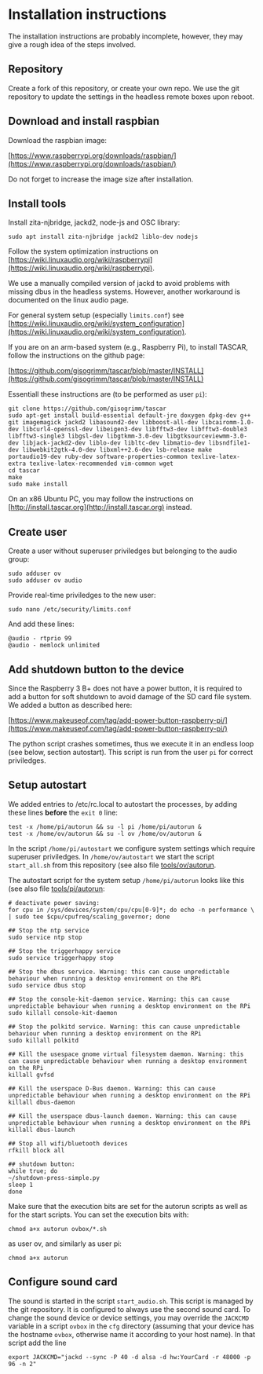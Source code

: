 # Installation instructions

The installation instructions are probably incomplete, however, they may give a rough idea of the steps involved.

## Repository

Create a fork of this repository, or create your own repo. We use the git repository to update the settings in the headless remote boxes upon reboot.

## Download and install raspbian

Download the raspbian image:

[https://www.raspberrypi.org/downloads/raspbian/](https://www.raspberrypi.org/downloads/raspbian/)

Do not forget to increase the image size after installation.

##  Install tools

Install zita-njbridge, jackd2, node-js and OSC library:

````
sudo apt install zita-njbridge jackd2 liblo-dev nodejs
````

Follow the system optimization instructions on
[https://wiki.linuxaudio.org/wiki/raspberrypi](https://wiki.linuxaudio.org/wiki/raspberrypi).

We use a manually compiled version of jackd to avoid problems with missing dbus in the headless systems. However, another workaround is documented on the linux audio page.

For general system setup (especially `limits.conf`) see [https://wiki.linuxaudio.org/wiki/system_configuration](https://wiki.linuxaudio.org/wiki/system_configuration).


If you are on an arm-based system (e.g., Raspberry Pi), to install TASCAR, follow the instructions on the github page:

[https://github.com/gisogrimm/tascar/blob/master/INSTALL](https://github.com/gisogrimm/tascar/blob/master/INSTALL)

Essentiall these instructions are (to be performed as user `pi`):

````
git clone https://github.com/gisogrimm/tascar
sudo apt-get install build-essential default-jre doxygen dpkg-dev g++ git imagemagick jackd2 libasound2-dev libboost-all-dev libcairomm-1.0-dev libcurl4-openssl-dev libeigen3-dev libfftw3-dev libfftw3-double3 libfftw3-single3 libgsl-dev libgtkmm-3.0-dev libgtksourceviewmm-3.0-dev libjack-jackd2-dev liblo-dev libltc-dev libmatio-dev libsndfile1-dev libwebkit2gtk-4.0-dev libxml++2.6-dev lsb-release make portaudio19-dev ruby-dev software-properties-common texlive-latex-extra texlive-latex-recommended vim-common wget
cd tascar
make
sudo make install
````

On an x86 Ubuntu PC, you may follow the instructions on [http://install.tascar.org](http://install.tascar.org) instead.


## Create user

Create a user without superuser priviledges but belonging to the audio group:

````
sudo adduser ov
sudo adduser ov audio
````

Provide real-time priviledges to the new user:
````
sudo nano /etc/security/limits.conf
````

And add these lines:
````
@audio - rtprio 99
@audio - memlock unlimited
````

## Add shutdown button to the device

Since the Raspberry 3 B+ does not have a power button, it is required to add a button for soft shutdown to avoid damage of the SD card file system. We added a button as described here:

[https://www.makeuseof.com/tag/add-power-button-raspberry-pi/](https://www.makeuseof.com/tag/add-power-button-raspberry-pi/)

The python script crashes sometimes, thus we execute it in an endless loop (see below, section autostart). This script is run from the user `pi` for correct priviledges.


## Setup autostart

We added entries to /etc/rc.local to autostart the processes, by adding these lines **before** the `exit 0` line:

````
test -x /home/pi/autorun && su -l pi /home/pi/autorun &
test -x /home/ov/autorun && su -l ov /home/ov/autorun &
````

In the script `/home/pi/autostart` we configure system settings which require superuser priviledges. In `/home/ov/autostart` we start  the script `start_all.sh` from this repository  (see also file [tools/ov/autorun](tools/ov/autorun).

The autostart script for the system setup `/home/pi/autorun` looks like this (see also file [tools/pi/autorun](tools/pi/autorun):

````
# deactivate power saving:
for cpu in /sys/devices/system/cpu/cpu[0-9]*; do echo -n performance \
| sudo tee $cpu/cpufreq/scaling_governor; done

## Stop the ntp service
sudo service ntp stop

## Stop the triggerhappy service
sudo service triggerhappy stop

## Stop the dbus service. Warning: this can cause unpredictable behaviour when running a desktop environment on the RPi
sudo service dbus stop

## Stop the console-kit-daemon service. Warning: this can cause unpredictable behaviour when running a desktop environment on the RPi
sudo killall console-kit-daemon

## Stop the polkitd service. Warning: this can cause unpredictable behaviour when running a desktop environment on the RPi
sudo killall polkitd

## Kill the usespace gnome virtual filesystem daemon. Warning: this can cause unpredictable behaviour when running a desktop environment on the RPi
killall gvfsd

## Kill the userspace D-Bus daemon. Warning: this can cause unpredictable behaviour when running a desktop environment on the RPi
killall dbus-daemon

## Kill the userspace dbus-launch daemon. Warning: this can cause unpredictable behaviour when running a desktop environment on the RPi
killall dbus-launch

## Stop	all wifi/bluetooth devices
rfkill block all

## shutdown button:
while true; do
~/shutdown-press-simple.py
sleep 1
done
````

Make sure that the execution bits are set for the autorun scripts as well as for the start scripts. You can set the execution bits with:

````
chmod a+x autorun ovbox/*.sh
````
as user ov, and similarly as user pi:

````
chmod a+x autorun
````

## Configure sound card

The sound is started in the script `start_audio.sh`. This script is managed by the git repository. It is configured to always use the second sound card. To change the sound device or device settings, you may override the `JACKCMD` variable in a script `ovbox` in the `cfg` directory (assuming that your device has the hostname `ovbox`, otherwise name it according to your host name). In that script add the line

````
export JACKCMD="jackd --sync -P 40 -d alsa -d hw:YourCard -r 48000 -p 96 -n 2"
````